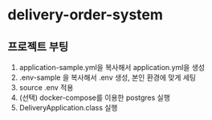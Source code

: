 # delivery-order-system
## 프로젝트 부팅
1. application-sample.yml을 복사해서 application.yml을 생성
2. .env-sample 을 복사해서 .env 생성, 본인 환경에 맞게 세팅
3. source .env 적용
4. (선택) docker-compose를 이용한 postgres 실행
5. DeliveryApplication.class 실행 
